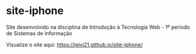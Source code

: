# site-iphone
Site desenvolvido na disciplina de Introdução à Tecnologia Web - 1º período de Sistemas de Informação

Visualize o site aqui: https://jeivi21.github.io/site-iphone/
